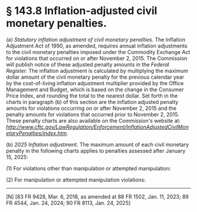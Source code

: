 # § 143.8   Inflation-adjusted civil monetary penalties.

(a) *Statutory inflation adjustment of civil monetary penalties.* The Inflation Adjustment Act of 1990, as amended, requires annual inflation adjustments to the civil monetary penalties imposed under the Commodity Exchange Act for violations that occurred on or after November 2, 2015. The Commission will publish notice of these adjusted penalty amounts in the _Federal Register._ The inflation adjustment is calculated by multiplying the maximum dollar amount of the civil monetary penalty for the previous calendar year by the cost-of-living inflation adjustment multiplier provided by the Office Management and Budget, which is based on the change in the Consumer Price Index, and rounding the total to the nearest dollar. Set forth in the charts in paragraph (b) of this section are the inflation adjusted penalty amounts for violations occurring on or after November 2, 2015 and the penalty amounts for violations that occurred prior to November 2, 2015. These penalty charts are also available on the Commission's website at: *http://www.cftc.gov/LawRegulation/Enforcement/InflationAdjustedCivilMonetaryPenalties/index.htm.*

(b) *2025 Inflation adjustment.* The maximum amount of each civil monetary penalty in the following charts applies to penalties assessed after January 15, 2025:


(1) For violations other than manipulation or attempted manipulation:


(2) For manipulation or attempted manipulation violations:





---

[N] [83 FR 9428, Mar. 6, 2018, as amended at 88 FR 1502, Jan. 11, 2023; 89 FR 4544, Jan. 24, 2024; 90 FR 8113, Jan. 24, 2025]







